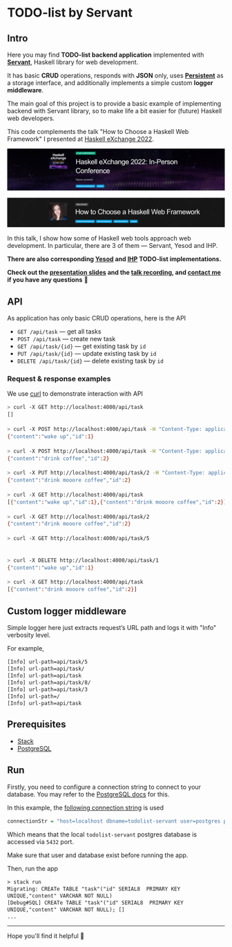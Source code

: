 # TODO-list by Servant

## Intro

Here you may find **TODO-list backend application** implemented with [**Servant**](https://docs.servant.dev/en/stable/), Haskell library for web development.

It has basic **CRUD** operations, responds with **JSON** only, uses [**Persistent**](https://hackage.haskell.org/package/persistent) as a storage interface, and additionally implements a simple custom **logger middleware**.

The main goal of this project is to provide a basic example of implementing backend with Servant library, so to make life a bit easier for (future) Haskell web developers.

This code complements the talk "How to Choose a Haskell Web Framework" I presented at [Haskell eXchange 2022](https://skillsmatter.com/skillscasts/18103-how-to-choose-a-haskell-web-framework).

[<img src="./assets/pictures/haskell-exchange-wide-banner.png" width="710"/>](image.png)

[<img src="./assets/pictures/haskell-exchange-talk-banner.png" width="710"/>](image.png)

In this talk, I show how some of Haskell web tools approach web development. In particular, there are 3 of them — Servant, Yesod and IHP.

**There are also corresponding [Yesod](https://github.com/alyoanton9/todo-list-yesod) and [IHP](https://github.com/alyoanton9/todo-list-ihp) TODO-list implementations.**

**Check out the [presentation slides](https://drive.google.com/file/d/17K6s0V3C2qL_dy82EzGH29vmmRqBjcUj/view?usp=sharing) and the [talk recording](https://drive.google.com/file/d/1phbv3ghdMDjGTvOCU5Xw3St2Zzv2ZBNt/view?usp=sharing), and [contact me](https://www.linkedin.com/in/alyoanton/) if you have any questions** 🙂 


## API

As application has only basic CRUD operations, here is the API

- `GET /api/task` — get all tasks
- `POST /api/task` — create new task
- `GET /api/task/{id}` — get existing task by `id`
- `PUT /api/task/{id}` — update existing task by `id`
- `DELETE /api/task/{id}` — delete existing task by `id`

### Request & response examples

We use [curl](https://curl.se/) to demonstrate interaction with API

```sh
> curl -X GET http://localhost:4000/api/task
[]

> curl -X POST http://localhost:4000/api/task -H "Content-Type: application/json" -d '{"content": "wake up"}'
{"content":"wake up","id":1}

> curl -X POST http://localhost:4000/api/task -H "Content-Type: application/json" -d '{"content": "drink coffee"}'
{"content":"drink coffee","id":2}

> curl -X PUT http://localhost:4000/api/task/2 -H "Content-Type: application/json" -d '{"content": "drink mooore coffee"}'
{"content":"drink mooore coffee","id":2}

> curl -X GET http://localhost:4000/api/task
[{"content":"wake up","id":1},{"content":"drink mooore coffee","id":2}]

> curl -X GET http://localhost:4000/api/task/2
{"content":"drink mooore coffee","id":2}

> curl -X GET http://localhost:4000/api/task/5


> curl -X DELETE http://localhost:4000/api/task/1
{"content":"wake up","id":1}

> curl -X GET http://localhost:4000/api/task
[{"content":"drink mooore coffee","id":2}]
```

## Custom logger middleware

Simple logger here just extracts request’s URL path and logs it with "Info" verbosity level.

For example,

```shell
[Info] url-path=api/task/5
[Info] url-path=api/task/
[Info] url-path=api/task
[Info] url-path=api/task/8/
[Info] url-path=api/task/3
[Info] url-path=/
[Info] url-path=api/task
```

## Prerequisites

- [Stack](https://docs.haskellstack.org/en/stable/)
- [PostgreSQL](https://www.postgresql.org/download/)

## Run

Firstly, you need to configure a connection string to connect to your database. You may refer to the [PostgreSQL docs](https://www.postgresql.org/docs/current/libpq-connect.html#LIBPQ-CONNSTRING) for this.

In this example, the [following connection string](https://github.com/alyoanton9/todo-list-servant/blob/master/src/Config.hs#L22) is used

```hs
connectionStr = "host=localhost dbname=todolist-servant user=postgres password=postgres port=5432"
```

Which means that the local `todolist-servant` postgres database is accessed via `5432` port.

Make sure that user and database exist before running the app.

Then, run the app
```shell
> stack run
Migrating: CREATe TABLE "task"("id" SERIAL8  PRIMARY KEY UNIQUE,"content" VARCHAR NOT NULL)
[Debug#SQL] CREATe TABLE "task"("id" SERIAL8  PRIMARY KEY UNIQUE,"content" VARCHAR NOT NULL); []
...
```

---
Hope you'll find it helpful :blue_heart:
